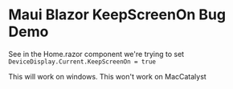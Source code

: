 # Maui Blazor KeepScreenOn Bug Demo

See in the Home.razor component we're trying to set `DeviceDisplay.Current.KeepScreenOn = true`

This will work on windows.  This won't work on MacCatalyst